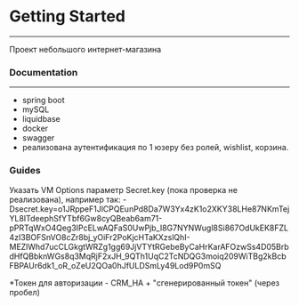 # Getting Started

---
Проект небольшого интернет-магазина  


###  Documentation

---
+ spring boot
+ mySQL
+ liquidbase
+ docker
+ swagger
+ реализована аутентификация по 1 юзеру без ролей, wishlist, корзина.


### Guides
  
Указать VM Options параметр Secret.key (пока проверка не реализована), например так:
-Dsecret.key=o1JRppeF1JlCPQEunPd8Da7W3Yx4zK1o2XKY38LHe87NKmTejYL8ITdeephSfYTbf6Gw8cyQBeab6am71-pPRTqWxO4Qeg3IPcELwAQFaS0UwPjb_I8G7NYNWugl8Si867OdUkEK8FZL4zI3BOFSnVO8cZr8bj_yOiFr2PoKjcHTaKXzslQhI-MEZlWhd7ucCLGkgtWRZg1gg69JjVTYtRGebeByCaHrKarAFOzwSs4D05BrbdHfQBbknWGs8q3MqRjF2xJH_9QTh1UqC2TcNDQG3moiq209WiTBg2kBcbFBPAUr6dk1_oR_oZeU2QOa0hJfULDSmLy49Lod9P0mSQ


*Токен для авторизации -  CRM_HA + "сгенерированный токен" (через пробел)


